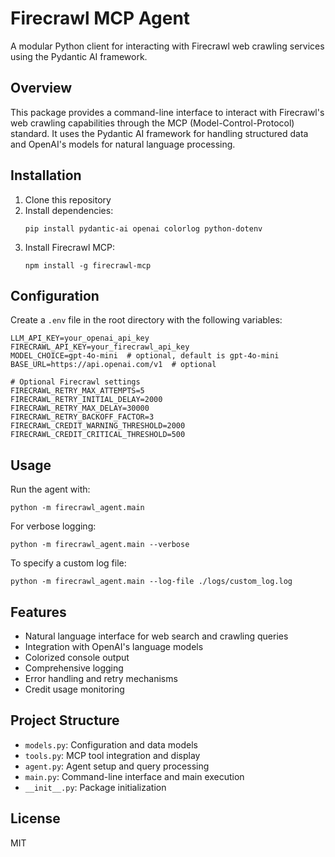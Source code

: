 # Firecrawl MCP Agent

A modular Python client for interacting with Firecrawl web crawling services using the Pydantic AI framework.

## Overview

This package provides a command-line interface to interact with Firecrawl's web crawling capabilities through the MCP (Model-Control-Protocol) standard. It uses the Pydantic AI framework for handling structured data and OpenAI's models for natural language processing.

## Installation

1. Clone this repository
2. Install dependencies:
   ```
   pip install pydantic-ai openai colorlog python-dotenv
   ```
3. Install Firecrawl MCP:
   ```
   npm install -g firecrawl-mcp
   ```

## Configuration

Create a `.env` file in the root directory with the following variables:

```
LLM_API_KEY=your_openai_api_key
FIRECRAWL_API_KEY=your_firecrawl_api_key
MODEL_CHOICE=gpt-4o-mini  # optional, default is gpt-4o-mini
BASE_URL=https://api.openai.com/v1  # optional

# Optional Firecrawl settings
FIRECRAWL_RETRY_MAX_ATTEMPTS=5
FIRECRAWL_RETRY_INITIAL_DELAY=2000
FIRECRAWL_RETRY_MAX_DELAY=30000
FIRECRAWL_RETRY_BACKOFF_FACTOR=3
FIRECRAWL_CREDIT_WARNING_THRESHOLD=2000
FIRECRAWL_CREDIT_CRITICAL_THRESHOLD=500
```

## Usage

Run the agent with:

```
python -m firecrawl_agent.main
```

For verbose logging:

```
python -m firecrawl_agent.main --verbose
```

To specify a custom log file:

```
python -m firecrawl_agent.main --log-file ./logs/custom_log.log
```

## Features

- Natural language interface for web search and crawling queries
- Integration with OpenAI's language models
- Colorized console output
- Comprehensive logging
- Error handling and retry mechanisms
- Credit usage monitoring

## Project Structure

- `models.py`: Configuration and data models
- `tools.py`: MCP tool integration and display
- `agent.py`: Agent setup and query processing
- `main.py`: Command-line interface and main execution
- `__init__.py`: Package initialization

## License

MIT 